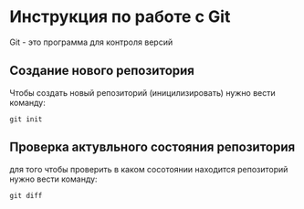 # Инструкция по работе  с Git

Git - это программа для контроля версий 

## Создание нового репозитория 

Чтобы создать новый репозиторий (иницилизировать) нужно вести команду:

    git init

## Проверка актувльного состояния репозитория 

для того чтобы проверить в каком сосотоянии находится репозиторий нужно вести команду:

    git diff
    
